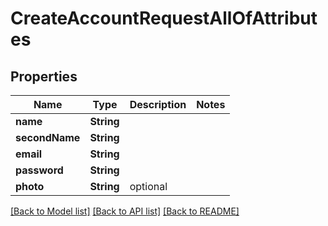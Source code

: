# CreateAccountRequestAllOfAttributes

## Properties
Name | Type | Description | Notes
------------ | ------------- | ------------- | -------------
**name** | **String** |  | 
**secondName** | **String** |  | 
**email** | **String** |  | 
**password** | **String** |  | 
**photo** | **String** | optional | 

[[Back to Model list]](../README.md#documentation-for-models) [[Back to API list]](../README.md#documentation-for-api-endpoints) [[Back to README]](../README.md)


